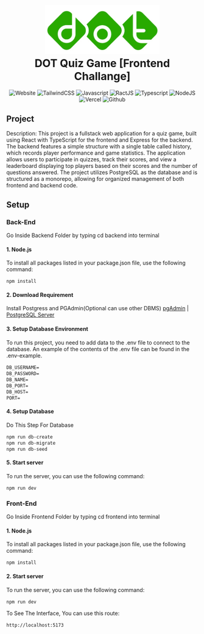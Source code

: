 ﻿<h1 align="center">
  <img src="./dot_indonesia_logo.jpg" alt="Dot Indonesia Logo" width="300"/>
  <br/>
  DOT Quiz Game [Frontend Challange]
</h1>

<p align="center">
 <a href="" target="blank" style="text-decoration: none;">
  <img src="https://img.shields.io/badge/Website-DC143C?style=for-the-badge&logo=medium&logoColor=white" alt="Website"/>
 </a>
 <a href="https://tailwindcss.com/docs/guides/vite#react" target="_blank" style="text-decoration: none;">
  <img src="https://img.shields.io/badge/Tailwind CSS-1DA1F2?style=for-the-badge&logo=tailwindcss&logoColor=white" alt="TailwindCSS"/>
 </a>
 <a href="https://www.w3schools.com/js/" target="_blank" style="text-decoration: none;">
  <img src="https://img.shields.io/badge/javascript-F7DF1E?style=for-the-badge&logo=javascript&logoColor=black" alt="Javascript"/>
 </a> 
 <a href="https://react.dev/" target="_blank" style="text-decoration: none;">
  <img src="https://img.shields.io/badge/reactjs-0077B5?style=for-the-badge&logo=react&logoColor=white" alt="RactJS"/>
 </a> 
 <a href="https://www.typescriptlang.org/" target="_blank" style="text-decoration: none;">
  <img src="https://img.shields.io/badge/Typescript-0022B5?style=for-the-badge&logo=typescript&logoColor=white" alt="Typescript"/>
 </a> 
 <a href="https://nodejs.org/en" target="_blank" style="text-decoration: none;">
  <img src="https://img.shields.io/badge/node.js-339933?style=for-the-badge&logo=nodedotjs&logoColor=white" alt="NodeJS"/>
  </a> 
 <a href="https://vercel.com/" target="_blank" style="text-decoration: none;">
  <img src="https://img.shields.io/badge/vercel-000000?style=for-the-badge&logo=vercel&logoColor=white" alt="Vercel"/>
  </a> 
 <a href="https://github.com/" target="_blank" style="text-decoration: none;">
  <img src="https://img.shields.io/badge/github-181717?&style=for-the-badge&logo=github&logoColor=white" alt="Github"/>
  </a> 
</p>

## Project

Description:
This project is a fullstack web application for a quiz game, built using React with TypeScript for the frontend and Express for the backend. The backend features a simple structure with a single table called history, which records player performance and game statistics. The application allows users to participate in quizzes, track their scores, and view a leaderboard displaying top players based on their scores and the number of questions answered. The project utilizes PostgreSQL as the database and is structured as a monorepo, allowing for organized management of both frontend and backend code.

## Setup

### Back-End

Go Inside Backend Folder by typing cd backend into terminal

#### 1. Node.js

To install all packages listed in your package.json file, use the following command:

```
npm install
```

#### 2. Download Requirement

Install Postgress and PGAdmin(Optional can use other DBMS)
[pgAdmin](https://www.pgadmin.org/download/) | [PostgreSQL Server](https://www.postgresql.org/download/)

#### 3. Setup Database Environment

To run this project, you need to add data to the .env file to connect to the database. An example of the contents of the .env file can be found in the .env-example.

```
DB_USERNAME=
DB_PASSWORD=
DB_NAME=
DB_PORT=
DB_HOST=
PORT=
```

#### 4. Setup Database

Do This Step For Database

```
npm run db-create
npm run db-migrate
npm run db-seed
```

#### 5. Start server

To run the server, you can use the following command:

```
npm run dev
```

### Front-End

Go Inside Frontend Folder by typing cd frontend into terminal

#### 1. Node.js

To install all packages listed in your package.json file, use the following command:

```
npm install
```

#### 2. Start server

To run the server, you can use the following command:

```
npm run dev
```

To See The Interface, You can use this route:

```
http://localhost:5173
```
